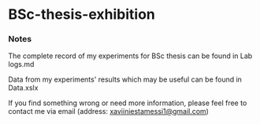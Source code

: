 # BSc-thesis-exhibition
### Notes
The complete record of my experiments for BSc thesis can be found in Lab logs.md 

Data from my experiments' results which may be useful can be found in Data.xslx

If you find something wrong or need more information, please feel free to contact me via email (address: xaviiniestamessi1@gmail.com) 
